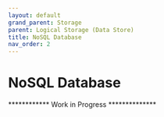 ```yaml
---
layout: default
grand_parent: Storage
parent: Logical Storage (Data Store)
title: NoSQL Database
nav_order: 2
---
```



# NoSQL Database

************ Work in Progress **************